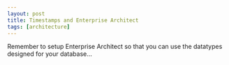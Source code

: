 ```yaml
---
layout: post
title: Timestamps and Enterprise Architect
tags: [architecture]
---
```


Remember to setup Enterprise Architect so that you can use the datatypes designed for your database...

<div id="stacktack-6156708"></div>
